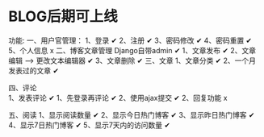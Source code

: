 # BLOG后期可上线
功能:
一、用户官管理：
    1、登录               ✔
    2、注册               ✔
    3、密码修改           ✔
    4、密码重置           ✔
    5、个人信息           x
二、博客文章管理 
	Django自带admin       ✔
		1、文章发布       ✔
		2、文章编辑 --> 更改文本编辑器  ✔
		3、文章删除	      ✔
三、文章
	1、文章分类           ✔
	2、一个月发表过的文章 ✔

四、评论                  
    1、发表评论           ✔
		1、先登录再评论   ✔
		2、使用ajax提交   ✔
	2、回复功能           x
 
五、阅读 
	1、显示阅读数量       ✔
	2、显示今日热门博客   ✔
	3、显示昨日热门博客   ✔
	4、显示7日热门博客    ✔
	5、显示7天内的访问数量 ✔
